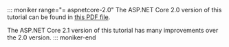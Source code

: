 ::: moniker range="= aspnetcore-2.0"
The ASP.NET Core 2.0 version of this tutorial can be found in [this PDF file](https://github.com/aspnet/Docs/tree/master/aspnetcore/data/ef-rp/intro/PDF-6-18-18.pdf).

The ASP.NET Core 2.1 version of this tutorial has many improvements over the 2.0 version.
::: moniker-end